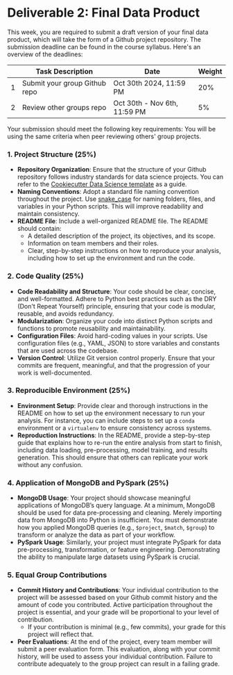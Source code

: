 # Deliverable 2: Final Data Product

This week, you are required to submit a draft version of your final data product, which will take the form of a Github project repository. The submission deadline can be found in the course syllabus. Here's an overview of the deadlines:

|     | Task Description                                                                                                                                                       | Date                  | Weight |
| --- | ---------------------------------------------------------------------------------------------------------------------------------------------------------------------- | --------------------- | ------- |
| 1   | Submit your group Github repo                    | Oct 30th 2024, 11:59 PM | 20%      |
| 2   | Review other groups repo               | Oct 30th - Nov 6th, 11:59 PM                     | 5%       |


Your submission should meet the following key requirements:
You will be using the same criteria when peer reviewing others' group projects.

### 1. **Project Structure (25%)**

- **Repository Organization**: Ensure that the structure of your Github repository follows industry standards for data science projects. You can refer to the [Cookiecutter Data Science template](https://cookiecutter-data-science.drivendata.org) as a guide.
- **Naming Conventions**: Adopt a standard file naming convention throughout the project. Use [snake_case](https://en.wikipedia.org/wiki/Snake_case) for naming folders, files, and variables in your Python scripts. This will improve readability and maintain consistency.
- **README File**: Include a well-organized README file. The README should contain:
  - A detailed description of the project, its objectives, and its scope.
  - Information on team members and their roles.
  - Clear, step-by-step instructions on how to reproduce your analysis, including how to set up the environment and run the code.

### 2. **Code Quality (25%)**

- **Code Readability and Structure**: Your code should be clear, concise, and well-formatted. Adhere to Python best practices such as the DRY (Don't Repeat Yourself) principle, ensuring that your code is modular, reusable, and avoids redundancy.
- **Modularization**: Organize your code into distinct Python scripts and functions to promote reusability and maintainability.
- **Configuration Files**: Avoid hard-coding values in your scripts. Use configuration files (e.g., YAML, JSON) to store variables and constants that are used across the codebase.
- **Version Control**: Utilize Git version control properly. Ensure that your commits are frequent, meaningful, and that the progression of your work is well-documented.

### 3. **Reproducible Environment (25%)**

- **Environment Setup**: Provide clear and thorough instructions in the README on how to set up the environment necessary to run your analysis. For instance, you can include steps to set up a `conda` environment or a `virtualenv` to ensure consistency across systems.
- **Reproduction Instructions**: In the README, provide a step-by-step guide that explains how to re-run the entire analysis from start to finish, including data loading, pre-processing, model training, and results generation. This should ensure that others can replicate your work without any confusion.

### 4. **Application of MongoDB and PySpark (25%)**

- **MongoDB Usage**: Your project should showcase meaningful applications of MongoDB’s query language. At a minimum, MongoDB should be used for data pre-processing and cleaning. Merely importing data from MongoDB into Python is insufficient. You must demonstrate how you applied MongoDB queries (e.g., `$project`, `$match`, `$group`) to transform or analyze the data as part of your workflow.
- **PySpark Usage**: Similarly, your project must integrate PySpark for data pre-processing, transformation, or feature engineering. Demonstrating the ability to manipulate large datasets using PySpark is crucial.

### 5. **Equal Group Contributions**

- **Commit History and Contributions**: Your individual contribution to the project will be assessed based on your Github commit history and the amount of code you contributed. Active participation throughout the project is essential, and your grade will be proportional to your level of contribution.
  - If your contribution is minimal (e.g., few commits), your grade for this project will reflect that.
- **Peer Evaluations**: At the end of the project, every team member will submit a peer evaluation form. This evaluation, along with your commit history, will be used to assess your individual contribution. Failure to contribute adequately to the group project can result in a failing grade.
